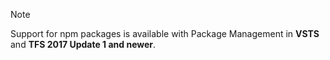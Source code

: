 > [!NOTE]
> Support for npm packages is available with Package Management in **VSTS** and **TFS 2017 Update 1 and newer**.